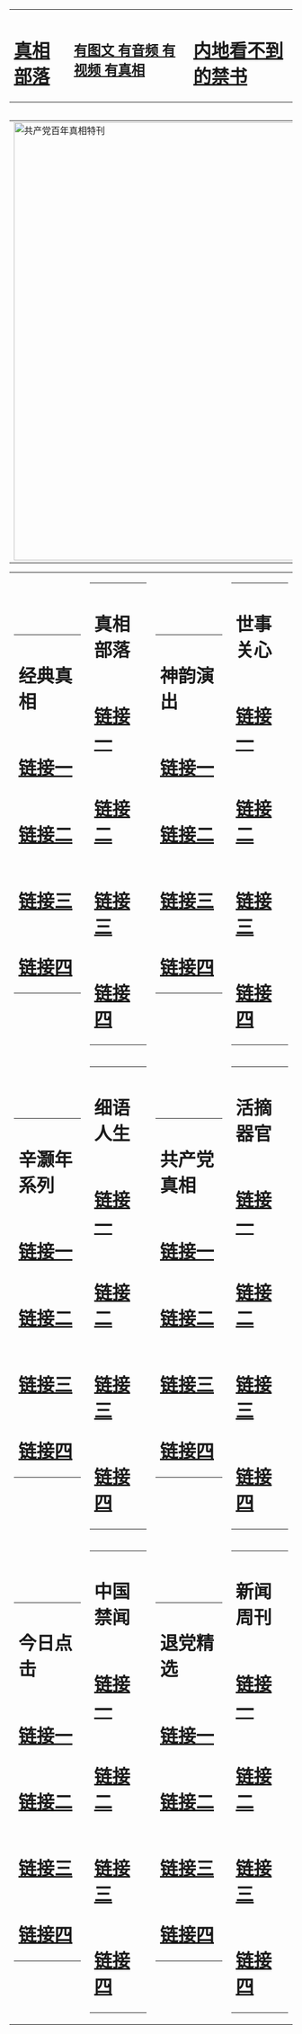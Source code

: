 <table><tr><td><H1><a href="http://t.cn/RabyJzE">真相部落</a></H1></td><td><H2><a href="http://t.cn/RabyiL1">有图文 有音频 有视频 有真相</a></H2><td><H1><a href="http://t.cn/RabyXz6"> 内地看不到的禁书</a></H1></td></table><table><table><tr><td><a href="http://t.cn/RazQJfs"><img src="http://2424.a55.gregblatz.com/zx/bngcd/gcdbnzx.jpg" width="780"  border="0" alt="共产党百年真相特刊"></a></td></tr></table><table><tr><td><table><tr><td ><h1>经典真相</h1></td></tr><tr><td><h1>  <a href="http://t.cn/RXHgkJX" target=_blank>链接一</a>  </h1></td></tr><tr><td><h1>  <a href="http://t.cn/RabyJU7" target=_blank>链接二</a>  </h1></td></tr><tr><td><h1>  <a href="http://po.st/B02KsM" target=_blank>链接三</a>  </h1></td></tr><tr><td><h1>  <a href="http://t.cn/RabyJCq" target=_blank>链接四</a>  </h1></td></tr></table></td><td><table><tr><td ><h1>真相部落</h1></td></tr><tr><td><h1>  <a href="http://t.cn/RabyJE3" target=_blank>链接一</a>  </h1></td></tr><tr><td><h1>  <a href="http://t.cn/RabyJBw" target=_blank>链接二</a>  </h1></td></tr><tr><td><h1>  <a href="http://po.st/ZLPoxp" target=_blank>链接三</a>  </h1></td></tr><tr><td><h1>  <a href="http://t.cn/RabyiL1" target=_blank>链接四</a>  </h1></td></tr></table></td><td><table><tr><td ><h1>神韵演出</h1></td></tr><tr><td><h1>  <a href="http://t.cn/Rabyix1" target=_blank>链接一</a>  </h1></td></tr><tr><td><h1>  <a href="http://t.cn/RXETmyk" target=_blank>链接二</a>  </h1></td></tr><tr><td><h1>  <a href="http://t.cn/RabyijB" target=_blank>链接三</a>  </h1></td></tr><tr><td><h1>  <a href="http://po.st/SvaFW7" target=_blank>链接四</a>  </h1></td></tr></table></td><td><table><tr><td ><h1>世事关心</h1></td></tr><tr><td><h1>  <a href="http://t.cn/Raby6bd" target=_blank>链接一</a>  </h1></td></tr><tr><td><h1>  <a href="http://t.cn/RXHezX5" target=_blank>链接二</a>  </h1></td></tr><tr><td><h1>  <a href="http://t.cn/Raby6ae" target=_blank>链接三</a>  </h1></td></tr><tr><td><h1>  <a href="http://po.st/nUjygn" target=_blank>链接四</a>  </h1></td></tr></table></td></tr><tr><td><table><tr><td ><h1>辛灏年系列</h1></td></tr><tr><td><h1>  <a href="http://t.cn/Raby6FX" target=_blank>链接一</a>  </h1></td></tr><tr><td><h1>  <a href="http://t.cn/RabyXLR" target=_blank>链接二</a>  </h1></td></tr><tr><td><h1>  <a href="http://po.st/3SKe4a" target=_blank>链接三</a>  </h1></td></tr><tr><td><h1>  <a href="http://po.st/3SKe4a" target=_blank>链接四</a>  </h1></td></tr></table></td><td><table><tr><td ><h1>细语人生</h1></td></tr><tr><td><h1>  <a href="http://t.cn/RabyXBU" target=_blank>链接一</a>  </h1></td></tr><tr><td><h1>  <a href="http://t.cn/RXETl1Q" target=_blank>链接二</a>  </h1></td></tr><tr><td><h1>  <a href="http://po.st/6Etvpy" target=_blank>链接三</a>  </h1></td></tr><tr><td><h1>  <a href="http://t.cn/RabyXBU" target=_blank>链接四</a>  </h1></td></tr></table></td><td><table><tr><td ><h1>共产党真相</h1></td></tr><tr><td><h1>  <a href="http://t.cn/RazQJfs" target=_blank>链接一</a>  </h1></td></tr><tr><td><h1>  <a href="http://t.cn/RXHgsBh" target=_blank>链接二</a>  </h1></td></tr><tr><td><h1>  <a href="http://po.st/7rOvkz" target=_blank>链接三</a>  </h1></td></tr><tr><td><h1>  <a href="http://po.st/lKMrri" target=_blank>链接四</a>  </h1></td></tr></table></td><td><table><tr><td ><h1>活摘器官</h1></td></tr><tr><td><h1>  <a href="http://t.cn/RabySVQ" target=_blank>链接一</a>  </h1></td></tr><tr><td><h1>  <a href="http://t.cn/RXHewAc" target=_blank>链接二</a>  </h1></td></tr><tr><td><h1>  <a href="http://po.st/IQllEE" target=_blank>链接三</a>  </h1></td></tr><tr><td><h1>  <a href="http://po.st/lOYP1M" target=_blank>链接四</a>  </h1></td></tr></table></td></tr><tr><td><table><tr><td ><h1>今日点击</h1></td></tr><tr><td><h1>  <a href="http://t.cn/RXHePJl" target=_blank>链接一</a>  </h1></td></tr><tr><td><h1>  <a href="http://t.cn/RazQJj6" target=_blank>链接二</a>  </h1></td></tr><tr><td><h1>  <a href="http://t.cn/RXHePJl" target=_blank>链接三</a>  </h1></td></tr><tr><td><h1>  <a href="http://po.st/08NZfY" target=_blank>链接四</a>  </h1></td></tr></table></td><td><table><tr><td ><h1>中国禁闻</h1></td></tr><tr><td><h1>  <a href="http://t.cn/RabyonR" target=_blank>链接一</a>  </h1></td></tr><tr><td><h1>  <a href="http://t.cn/RXHewdC" target=_blank>链接二</a>  </h1></td></tr><tr><td><h1>  <a href="http://t.cn/RabyoFl" target=_blank>链接三</a>  </h1></td></tr><tr><td><h1>  <a href="http://po.st/lF0Q1e" target=_blank>链接四</a>  </h1></td></tr></table></td><td><table><tr><td ><h1>退党精选</h1></td></tr><tr><td><h1>  <a href="http://t.cn/RabyKK0" target=_blank>链接一</a>  </h1></td></tr><tr><td><h1>  <a href="http://t.cn/RabyKK0" target=_blank>链接二</a>  </h1></td></tr><tr><td><h1>  <a href="http://t.cn/RabyKYn" target=_blank>链接三</a>  </h1></td></tr><tr><td><h1>  <a href="http://po.st/BVBVLG" target=_blank>链接四</a>  </h1></td></tr></table></td><td><table><tr><td ><h1>新闻周刊</h1></td></tr><tr><td><h1>  <a href="http://t.cn/RazEqHb" target=_blank>链接一</a>  </h1></td></tr><tr><td><h1>  <a href="http://t.cn/Raby9IE" target=_blank>链接二</a>  </h1></td></tr><tr><td><h1>  <a href="http://po.st/JbjhIs" target=_blank>链接三</a>  </h1></td></tr><tr><td><h1>  <a href="http://po.st/ZEmLWW" target=_blank>链接四</a>  </h1></td></tr></table></td></tr></table>
